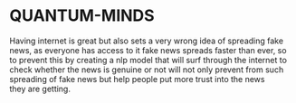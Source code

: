 # QUANTUM-MINDS
Having internet is great but also sets a very wrong idea of spreading fake news, as everyone has access to it fake news spreads faster than ever, so to prevent this by creating a nlp model that will surf through the internet to check whether the news is genuine or not will not only prevent from such spreading of fake news but help people put more trust into the news they are getting.
